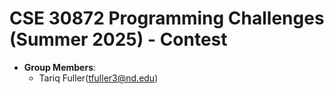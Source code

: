 # CSE 30872 Programming Challenges (Summer 2025) - Contest

- **Group Members**: 
    - Tariq Fuller(tfuller3@nd.edu)
